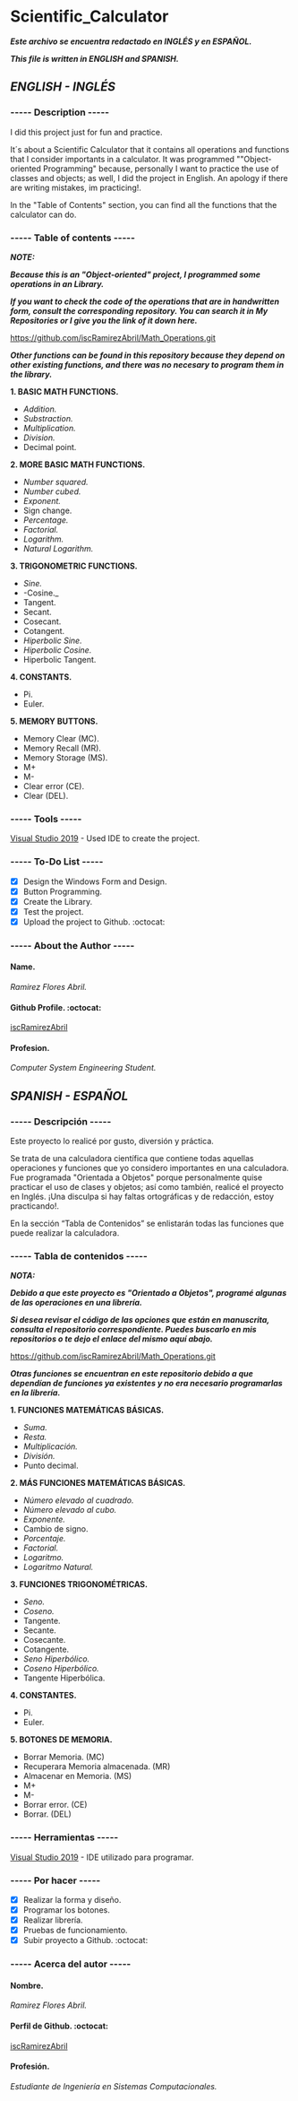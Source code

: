 # Scientific_Calculator
**_Este archivo se encuentra redactado en INGLÉS y en ESPAÑOL._**

**_This file is written in ENGLISH and SPANISH._**

## **_ENGLISH - INGLÉS_**
### ----- Description -----
I did this project just for fun and practice.

It´s about a Scientific Calculator that it contains all operations and functions that I consider importants in a calculator. It was programmed ""Object-oriented Programming" because, personally I want to practice the use of classes and objects; as well, I did the project in English. An apology if there are writing mistakes, im practicing!.

In the "Table of Contents" section, you can find all the functions that the calculator can do.

### ----- Table of contents -----
**_NOTE:_**

**_Because this is an "Object-oriented" project, I programmed some operations in an Library._**

**_If you want to check the code of the operations that are in handwritten form, consult the corresponding repository. You can search it in My Repositories or I give you the link of it down here._**

https://github.com/iscRamirezAbril/Math_Operations.git

**_Other functions can be found in this repository because they depend on other existing functions, and there was no necesary to program them in the library._**

**1. BASIC MATH FUNCTIONS.**
- _Addition._
- _Substraction._
- _Multiplication._
- _Division._
- Decimal point.

**2. MORE BASIC MATH FUNCTIONS.**
- _Number squared._
- _Number cubed._
- _Exponent._
- Sign change.
- _Percentage._
- _Factorial._
- _Logarithm._
- _Natural Logarithm._

**3. TRIGONOMETRIC FUNCTIONS.**
- _Sine._
- -Cosine._
- Tangent.
- Secant.
- Cosecant.
- Cotangent.
- _Hiperbolic Sine._
- _Hiperbolic Cosine._
- Hiperbolic Tangent.

**4. CONSTANTS.**
- Pi.
- Euler.

**5. MEMORY BUTTONS.**
- Memory Clear (MC).
- Memory Recall (MR).
- Memory Storage (MS).
- M+
- M-
- Clear error (CE).
- Clear (DEL).

### ----- Tools -----
[Visual Studio 2019](https://visualstudio.microsoft.com/es/) - Used IDE to create the project.

### ----- To-Do List -----
- [x] Design the Windows Form and Design.
- [x] Button Programming.
- [x] Create the Library.
- [x] Test the project.
- [x] Upload the project to Github. :octocat:

### ----- About the Author -----
#### **Name.**
_Ramirez Flores Abril._
#### **Github Profile.** :octocat:
[iscRamirezAbril](https://github.com/iscRamirezAbril)
#### **Profesion.**
_Computer System Engineering Student._


## **_SPANISH - ESPAÑOL_**
### ----- Descripción -----
Este proyecto lo realicé por gusto, diversión y práctica.

Se trata de una calculadora científica que contiene todas aquellas operaciones y funciones que yo considero importantes en una calculadora. Fue programada "Orientada a Objetos" porque personalmente quise practicar el uso de clases y objetos; así como también, realicé el proyecto en Inglés. ¡Una disculpa si hay faltas ortográficas y de redacción, estoy practicando!.

En la sección “Tabla de Contenidos” se enlistarán todas las funciones que puede realizar la calculadora.

### ----- Tabla de contenidos -----
**_NOTA:_**

**_Debido a que este proyecto es "Orientado a Objetos", programé algunas de las operaciones en una librería._**

**_Si desea revisar el código de las opciones que están en manuscrita, consulta el repositorio correspondiente. Puedes buscarlo en mis repositorios o te dejo el enlace del mismo aquí abajo._**

https://github.com/iscRamirezAbril/Math_Operations.git

**_Otras funciones se encuentran en este repositorio debido a que dependían de funciones ya existentes y no era necesario programarlas en la librería._**

**1. FUNCIONES MATEMÁTICAS BÁSICAS.**
- _Suma._
- _Resta._
- _Multiplicación._
- _División._
- Punto decimal.

**2. MÁS FUNCIONES MATEMÁTICAS BÁSICAS.**
- _Número elevado al cuadrado._
- _Número elevado al cubo._
- _Exponente._
- Cambio de signo.
- _Porcentaje._
- _Factorial._
- _Logaritmo._
- _Logaritmo Natural._

**3. FUNCIONES TRIGONOMÉTRICAS.**
- _Seno._
- _Coseno._
- Tangente.
- Secante.
- Cosecante.
- Cotangente.
- _Seno Hiperbólico._
- _Coseno Hiperbólico._
- Tangente Hiperbólica.

**4. CONSTANTES.**
- Pi.
- Euler.

**5. BOTONES DE MEMORIA.**
- Borrar Memoria. (MC)
- Recuperara Memoria almacenada. (MR)
- Almacenar en Memoria. (MS)
- M+
- M-
- Borrar error. (CE)
- Borrar. (DEL)

### ----- Herramientas -----
[Visual Studio 2019](https://visualstudio.microsoft.com/es/) - IDE utilizado para programar.

### ----- Por hacer -----
- [x] Realizar la forma y diseño.
- [x] Programar los botones.
- [x] Realizar librería.
- [x] Pruebas de funcionamiento.
- [x] Subir proyecto a Github. :octocat:

### ----- Acerca del autor -----
#### **Nombre.**
_Ramirez Flores Abril._
#### **Perfil de Github.** :octocat:
[iscRamirezAbril](https://github.com/iscRamirezAbril)
#### **Profesión.**
_Estudiante de Ingeniería en Sistemas Computacionales._
